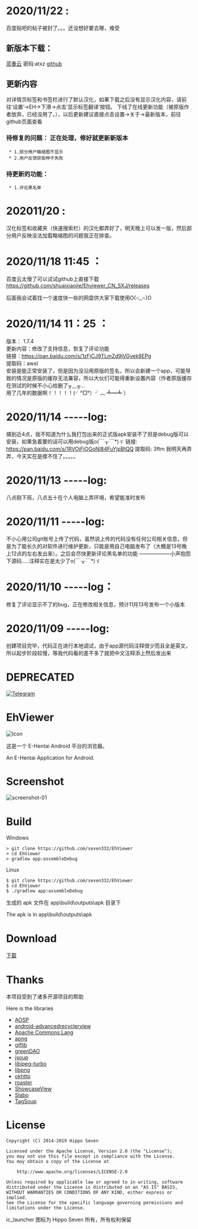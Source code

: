 # 2020/11/22 :
 百度贴吧的帖子被封了。。。还没想好要去哪，难受
 
 ## 新版本下载：
  [蓝奏云](https://wws.lanzous.com/igG4Tin4spi)
  密码:atxz
  [github](https://github.com/xiaojieonly/Ehviewer_CN_SXJ/releases)
 
 ## 更新内容
  对详情页标签和书签栏进行了默认汉化，如果下载之后没有显示汉化内容，请前往‘设置’->EH->下滑->点击’显示标签翻译‘按钮。
  下线了在线更新功能（被原版作者放弃，已经没用了。），以后更新建议直接点击设置->关于->最新版本，前往github页面查看

  ### 待修复的问题： 正在处理，修好就更新新版本
     * 1.部分用户略缩图不显示
     * 2.用户反馈获取种子失败
  ### 待更新的功能：
     * 1.评论黑名单
 
 
 
# 202011/20 :
 汉化标签和收藏夹（快速搜索栏）的汉化都弄好了，明天晚上可以发一版，然后部分用户反映没法加载略缩图的问题我正在排查。
# 2020/11/18 11:45  ：
 百度云太慢了可以试试github上直接下载
 https://github.com/shuaixiaojie/Ehviewer_CN_SXJ/releases
 
 
 后面我会试着找一个速度快一些的网盘供大家下载使用O(∩_∩)O
# 2020/11/14 11：25 ：
  版本： 1.7.4    
  更新内容：修改了支持信息，恢复了评论功能   
  链接：https://pan.baidu.com/s/1zFjCJ9TLmZd9jVGyek9EPg    
  提取码：awsl    
  安装是能正常安装了，但是因为没沿用原版的签名，所以会新建一个app，可能导致的情况是原版的缓存无法兼容，所以大伙们可能得重新设置内容（作者原版缓存在测试的时候不小心给删了╥﹏╥...      
  用了几年的数据啊！！！！！(╯°□°）╯︵ ┻━┻   ）   

# 2020/11/14 -----log:
  搞到近4点，我不知道为什么我打包出来的正式版apk安装不了但是debug版可以安装，如果急着要的话可以用debug版o(￣┰￣*)ゞ
  链接: https://pan.baidu.com/s/1RVOjFjOGoNl84FuYjpBtQQ 提取码: 3ftm 
  我明天再弄弄，今天实在是撑不住了。。。。。
# 2020/11/13 -----log:
  八点刚下班，八点五十在个人电脑上弄环境，希望能准时发布
# 2020/11/11 -----log:
  不小心用公司git账号上传了代码，虽然说上传的代码没有任何公司相关信息，但是为了能长久的对软件进行维护更新，只能是用自己电脑发布了（大概是13号晚上12点的左右发出来）。之后会尽快更新评论黑名单的功能
  ——————小声抱怨下源码.....注释实在是太少了o(￣┰￣*)ゞ
# 2020/11/10  -----log：
  修复了评论显示不了的bug，正在修改相关信息，预计11月13号发布一个小版本
# 2020/11/09 -----log:
  创建项目完毕，代码正在进行本地调试，由于app源代码注释很少而且全是英文，所以起步阶段较慢，等我代码看的差不多了就把中文注释添上然后发出来

# DEPRECATED

[![Telegram](https://img.shields.io/badge/chat-Telegram-blue.svg)](https://t.me/ehviewer)

# EhViewer

![Icon](art/launcher_icon-web.png)

这是一个 E-Hentai Android 平台的浏览器。

An E-Hentai Application for Android.


# Screenshot

![screenshot-01](art/screenshot-01.png)


# Build

Windows

    > git clone https://github.com/seven332/EhViewer
    > cd EhViewer
    > gradlew app:assembleDebug

Linux

    $ git clone https://github.com/seven332/EhViewer
    $ cd EhViewer
    $ ./gradlew app:assembleDebug

生成的 apk 文件在 app\build\outputs\apk 目录下

The apk is in app\build\outputs\apk


# Download

[下载](https://github.com/shuaixiaojie/Ehviewer_CN_SXJ/releases)




# Thanks

本项目受到了诸多开源项目的帮助

Here is the libraries

- [AOSP](http://source.android.com/)
- [android-advancedrecyclerview](https://github.com/h6ah4i/android-advancedrecyclerview)
- [Apache Commons Lang](https://commons.apache.org/proper/commons-lang/)
- [apng](http://apng.sourceforge.net/)
- [giflib](http://giflib.sourceforge.net)
- [greenDAO](https://github.com/greenrobot/greenDAO)
- [jsoup](https://github.com/jhy/jsoup)
- [libjpeg-turbo](http://libjpeg-turbo.virtualgl.org/)
- [libpng](http://www.libpng.org/pub/png/libpng.html)
- [okhttp](https://github.com/square/okhttp)
- [roaster](https://github.com/forge/roaster)
- [ShowcaseView](https://github.com/amlcurran/ShowcaseView)
- [Slabo](https://github.com/TiroTypeworks/Slabo)
- [TagSoup](http://home.ccil.org/~cowan/tagsoup/)


# License

    Copyright (C) 2014-2019 Hippo Seven

    Licensed under the Apache License, Version 2.0 (the "License");
    you may not use this file except in compliance with the License.
    You may obtain a copy of the License at

        http://www.apache.org/licenses/LICENSE-2.0

    Unless required by applicable law or agreed to in writing, software
    distributed under the License is distributed on an "AS IS" BASIS,
    WITHOUT WARRANTIES OR CONDITIONS OF ANY KIND, either express or implied.
    See the License for the specific language governing permissions and
    limitations under the License.

ic_launcher 图标为 Hippo Seven 所有，所有权利保留
